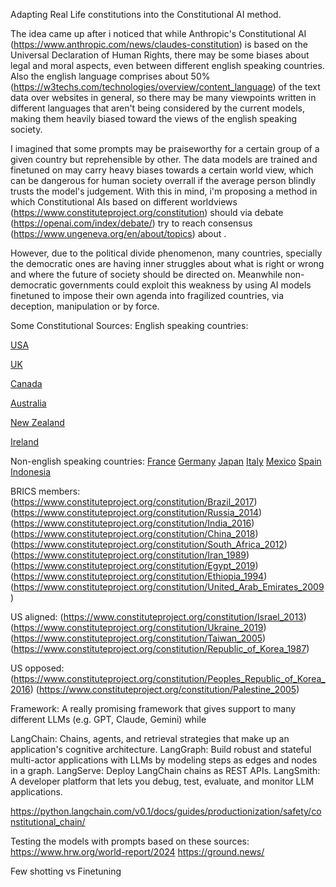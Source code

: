 Adapting Real Life constitutions into the Constitutional AI method.

The idea came up after i noticed that while Anthropic's Constitutional AI (https://www.anthropic.com/news/claudes-constitution) is based on the Universal Declaration of Human Rights, there may be some biases about legal and moral aspects, even between different english speaking countries. Also the english language comprises about 50% (https://w3techs.com/technologies/overview/content_language) of the text data over websites in general, so there may be many viewpoints written in different languages that aren't being considered by the current models, making them heavily biased toward the views of the english speaking society.

I imagined that some prompts may be praiseworthy for a certain group of a given country but reprehensible by other. The data models are trained and finetuned on may carry heavy biases towards a certain world view, which can be dangerous for
human society overrall if the average person blindly trusts the model's judgement.
With this in mind, i'm proposing a method in which Constitutional AIs based on different worldviews (https://www.constituteproject.org/constitution) should via debate (https://openai.com/index/debate/) try to reach consensus (https://www.ungeneva.org/en/about/topics) about .

However, due to the political divide phenomenon, many countries, specially the democratic ones are having inner struggles about what is right or wrong and where the future of society should be directed on.
Meanwhile non-democratic governments could exploit this weakness by using AI models finetuned to impose their own agenda into fragilized countries, via deception, manipulation or by force.

Some Constitutional Sources:
  English speaking countries:
  
  [USA](https://www.constituteproject.org/constitution/United_States_of_America_1992)
  
  [UK](https://www.constituteproject.org/constitution/United_Kingdom_2013)
  
  [Canada](https://www.constituteproject.org/constitution/Canada_2011)
  
  [Australia](https://www.constituteproject.org/constitution/Australia_1985)
  
  [New Zealand](https://www.constituteproject.org/constitution/New_Zealand_2014)
  
  [Ireland](https://www.constituteproject.org/constitution/Ireland_2019)

  Non-english speaking countries:
  [France](https://www.constituteproject.org/constitution/France_2008)
  [Germany](https://www.constituteproject.org/constitution/German_Federal_Republic_2014)
  [Japan](https://www.constituteproject.org/constitution/Japan_1946)
  [Italy](https://www.constituteproject.org/constitution/Italy_2020)
  [Mexico](https://www.constituteproject.org/constitution/Mexico_2015)
  [Spain](https://www.constituteproject.org/constitution/Spain_2011)
  [Indonesia](https://www.constituteproject.org/constitution/Indonesia_2002)
  
  
BRICS members:
  (https://www.constituteproject.org/constitution/Brazil_2017)
  (https://www.constituteproject.org/constitution/Russia_2014)
  (https://www.constituteproject.org/constitution/India_2016)
  (https://www.constituteproject.org/constitution/China_2018)
  (https://www.constituteproject.org/constitution/South_Africa_2012)
  (https://www.constituteproject.org/constitution/Iran_1989)
  (https://www.constituteproject.org/constitution/Egypt_2019)
  (https://www.constituteproject.org/constitution/Ethiopia_1994)
  (https://www.constituteproject.org/constitution/United_Arab_Emirates_2009)


US aligned:
(https://www.constituteproject.org/constitution/Israel_2013)
(https://www.constituteproject.org/constitution/Ukraine_2019)
(https://www.constituteproject.org/constitution/Taiwan_2005)
(https://www.constituteproject.org/constitution/Republic_of_Korea_1987)

US opposed:
(https://www.constituteproject.org/constitution/Peoples_Republic_of_Korea_2016)
(https://www.constituteproject.org/constitution/Palestine_2005)



Framework:
A really promising framework that gives support to many different LLMs (e.g. GPT, Claude, Gemini) while

LangChain: Chains, agents, and retrieval strategies that make up an application's cognitive architecture.
LangGraph: Build robust and stateful multi-actor applications with LLMs by modeling steps as edges and nodes in a graph.
LangServe: Deploy LangChain chains as REST APIs.
LangSmith: A developer platform that lets you debug, test, evaluate, and monitor LLM applications.

https://python.langchain.com/v0.1/docs/guides/productionization/safety/constitutional_chain/



Testing the models with prompts based on these sources:
https://www.hrw.org/world-report/2024
https://ground.news/

Few shotting vs Finetuning
